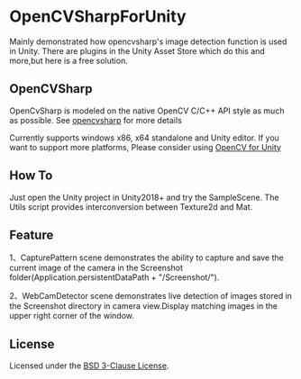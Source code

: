 # OpenCVSharpForUnity
Mainly demonstrated how opencvsharp's image detection function is used in Unity.
There are plugins in the Unity Asset Store which do this  and more,but here is a free solution.
## OpenCVSharp
OpenCvSharp is modeled on the native OpenCV C/C++ API style as much as possible. 
See [opencvsharp](https://github.com/shimat/opencvsharp) for more details

Currently supports windows x86, x64 standalone and Unity editor. If you want to support more platforms, Please consider using [OpenCV for Unity](https://assetstore.unity.com/packages/tools/integration/opencv-for-unity-21088)
## How To
Just open the Unity project in Unity2018+ and try the SampleScene. 
The Utils script provides interconversion between Texture2d and Mat.
## Feature
1、CapturePattern scene demonstrates the ability to capture and save the current image of the camera in the Screenshot folder(Application.persistentDataPath + "/Screenshot/").

2、WebCamDetector scene demonstrates live detection of images stored in the Screenshot directory in camera view.Display matching images in the upper right corner of the window. 
## License
Licensed under the [BSD 3-Clause License](https://github.com/AndyWangGoGoGo/OpenCVSharpForUnity/blob/master/LICENSE).